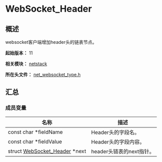 # WebSocket_Header

## 概述

websocket客户端增加header头的链表节点。

**起始版本：** 11

**相关模块：** [netstack](capi-netstack.md)

**所在头文件：** [net_websocket_type.h](capi-net-websocket-type-h.md)

## 汇总

### 成员变量

| 名称 | 描述 |
| -- | -- |
| const char *fieldName | Header头的字段名。 |
| const char *fieldValue | Header头的字段内容。 |
| struct [WebSocket_Header](capi-netstack-websocket-header.md) *next | header头链表的next指针。 |
